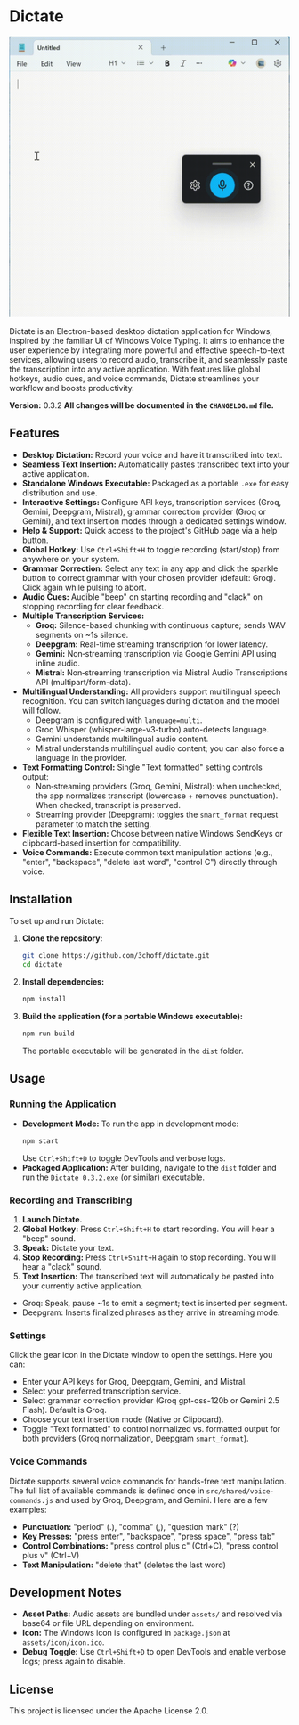 # Dictate

![Dictate Demo](https://github.com/3choff/dictate/blob/master/assets/demo/demo.gif?raw=true)

Dictate is an Electron-based desktop dictation application for Windows, inspired by the familiar UI of Windows Voice Typing. It aims to enhance the user experience by integrating more powerful and effective speech-to-text services, allowing users to record audio, transcribe it, and seamlessly paste the transcription into any active application. With features like global hotkeys, audio cues, and voice commands, Dictate streamlines your workflow and boosts productivity.

**Version:** 0.3.2
**All changes will be documented in the `CHANGELOG.md` file.**

## Features

*   **Desktop Dictation:** Record your voice and have it transcribed into text.
*   **Seamless Text Insertion:** Automatically pastes transcribed text into your active application.
*   **Standalone Windows Executable:** Packaged as a portable `.exe` for easy distribution and use.
*   **Interactive Settings:** Configure API keys, transcription services (Groq, Gemini, Deepgram, Mistral), grammar correction provider (Groq or Gemini), and text insertion modes through a dedicated settings window.
*   **Help & Support:** Quick access to the project's GitHub page via a help button.
*   **Global Hotkey:** Use `Ctrl+Shift+H` to toggle recording (start/stop) from anywhere on your system.
*   **Grammar Correction:** Select any text in any app and click the sparkle button to correct grammar with your chosen provider (default: Groq). Click again while pulsing to abort.
*   **Audio Cues:** Audible "beep" on starting recording and "clack" on stopping recording for clear feedback.
*   **Multiple Transcription Services:**
    *   **Groq:** Silence-based chunking with continuous capture; sends WAV segments on ~1s silence.
    *   **Deepgram:** Real-time streaming transcription for lower latency.
    *   **Gemini:** Non‑streaming transcription via Google Gemini API using inline audio.
    *   **Mistral:** Non‑streaming transcription via Mistral Audio Transcriptions API (multipart/form-data).
*   **Multilingual Understanding:** All providers support multilingual speech recognition. You can switch languages during dictation and the model will follow.
    * Deepgram is configured with `language=multi`.
    * Groq Whisper (whisper-large-v3-turbo) auto-detects language.
    * Gemini understands multilingual audio content.
    * Mistral understands multilingual audio content; you can also force a language in the provider.
*   **Text Formatting Control:** Single "Text formatted" setting controls output:
    * Non‑streaming providers (Groq, Gemini, Mistral): when unchecked, the app normalizes transcript (lowercase + removes punctuation). When checked, transcript is preserved.
    * Streaming provider (Deepgram): toggles the `smart_format` request parameter to match the setting.
*   **Flexible Text Insertion:** Choose between native Windows SendKeys or clipboard-based insertion for compatibility.
*   **Voice Commands:** Execute common text manipulation actions (e.g., "enter", "backspace", "delete last word", "control C") directly through voice.

## Installation

To set up and run Dictate:

1.  **Clone the repository:**
    ```bash
    git clone https://github.com/3choff/dictate.git
    cd dictate
    ```
2.  **Install dependencies:**
    ```bash
    npm install
    ```
3.  **Build the application (for a portable Windows executable):**
    ```bash
    npm run build
    ```
    The portable executable will be generated in the `dist` folder.

## Usage

### Running the Application

*   **Development Mode:** To run the app in development mode:
    ```bash
    npm start
    ```
    Use `Ctrl+Shift+D` to toggle DevTools and verbose logs.
*   **Packaged Application:** After building, navigate to the `dist` folder and run the `Dictate 0.3.2.exe` (or similar) executable.

### Recording and Transcribing

1.  **Launch Dictate.**
2.  **Global Hotkey:** Press `Ctrl+Shift+H` to start recording. You will hear a "beep" sound.
3.  **Speak:** Dictate your text.
4.  **Stop Recording:** Press `Ctrl+Shift+H` again to stop recording. You will hear a "clack" sound.
5.  **Text Insertion:** The transcribed text will automatically be pasted into your currently active application.
   * Groq: Speak, pause ~1s to emit a segment; text is inserted per segment.
   * Deepgram: Inserts finalized phrases as they arrive in streaming mode.

### Settings

Click the gear icon in the Dictate window to open the settings. Here you can:
*   Enter your API keys for Groq, Deepgram, Gemini, and Mistral.
*   Select your preferred transcription service.
*   Select grammar correction provider (Groq gpt-oss-120b or Gemini 2.5 Flash). Default is Groq.
*   Choose your text insertion mode (Native or Clipboard).
*   Toggle "Text formatted" to control normalized vs. formatted output for both providers (Groq normalization, Deepgram `smart_format`).

### Voice Commands

Dictate supports several voice commands for hands-free text manipulation. The full list of available commands is defined once in `src/shared/voice-commands.js` and used by Groq, Deepgram, and Gemini. Here are a few examples:

*   **Punctuation:** "period" (.), "comma" (,), "question mark" (?)
*   **Key Presses:** "press enter", "backspace", "press space", "press tab"
*   **Control Combinations:** "press control plus c" (Ctrl+C), "press control plus v" (Ctrl+V)
*   **Text Manipulation:** "delete that" (deletes the last word)

## Development Notes

*   **Asset Paths:** Audio assets are bundled under `assets/` and resolved via base64 or file URL depending on environment.
*   **Icon:** The Windows icon is configured in `package.json` at `assets/icon/icon.ico`.
*   **Debug Toggle:** Use `Ctrl+Shift+D` to open DevTools and enable verbose logs; press again to disable.

## License

This project is licensed under the Apache License 2.0.
